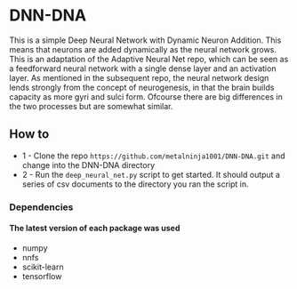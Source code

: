 # DNN-DNA
This is a simple Deep Neural Network with Dynamic Neuron Addition. This means that neurons are added dynamically as the neural network grows. This is an adaptation of the Adaptive Neural Net repo, which can be seen as a feedforward neural network with a single dense layer and an activation layer. As mentioned in the subsequent repo, the neural network design lends strongly from the concept of neurogenesis, in that the brain builds capacity as more gyri and sulci form. Ofcourse there are big differences in the two processes but are somewhat similar. 

## How to
- 1 - Clone the repo `https://github.com/metalninja1001/DNN-DNA.git` and change into the DNN-DNA directory
- 2 - Run the `deep_neural_net.py` script to get started. It should output a series of csv documents to the directory you ran the script in.  


### Dependencies
#### The latest version of each package was used
- numpy
- nnfs
- scikit-learn
- tensorflow
